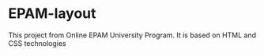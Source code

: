 # EPAM-layout
This project from Online EPAM University Program.
It is based on HTML and CSS technologies
